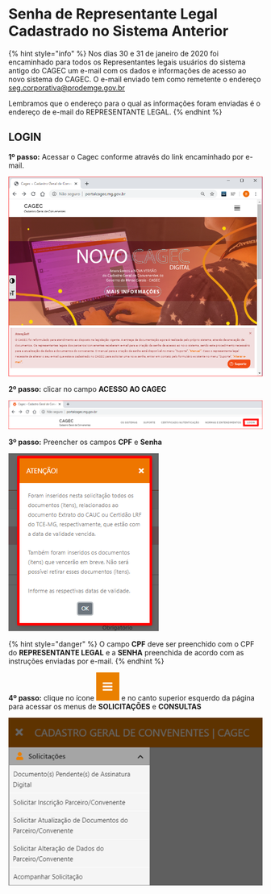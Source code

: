 # Senha de Representante Legal Cadastrado no Sistema Anterior

{% hint style="info" %}
Nos dias 30 e 31 de janeiro de 2020 foi encaminhado para todos os Representantes legais usuários do sistema antigo do CAGEC um e-mail com os dados e informações de acesso ao novo sistema do CAGEC. O e-mail enviado tem como remetente o endereço seg.corporativa@prodemge.gov.br

Lembramos que o endereço para o qual as informações foram enviadas é o endereço de e-mail do REPRESENTANTE LEGAL.
{% endhint %}

## **LOGIN**

**1º passo:** Acessar o Cagec conforme através do link encaminhado por e-mail.

![](../.gitbook/assets/pagina-inicial-cagec.PNG)



**2º passo:** clicar no campo **ACESSO AO CAGEC**

![](../.gitbook/assets/novo-cagec-login.PNG)

**3º passo:** Preencher os campos **CPF** e **Senha**

![](../.gitbook/assets/image%20%2817%29.png)

{% hint style="danger" %}
O campo **CPF** deve ser preenchido com o CPF do **REPRESENTANTE LEGAL** e a **SENHA** preenchida de acordo com as instruções enviadas por e-mail.
{% endhint %}


**4º passo:** clique no ícone ![](../.gitbook/assets/image%20%285%29.png) e no canto superior esquerdo da página para acessar os menus de **SOLICITAÇÕES** e **CONSULTAS**

![](../.gitbook/assets/image%20%284%29.png)

